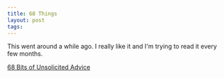 ```yaml
---
title: 68 Things
layout: post
tags:
---
```


This went around a while ago. I really like it and I'm trying to read it every few months.

[68 Bits of Unsolicited Advice](https://kk.org/thetechnium/68-bits-of-unsolicited-advice/)

